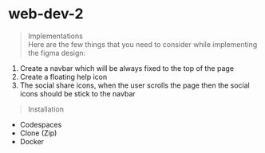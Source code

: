 # web-dev-2

> Implementations<br/> 
Here are the few things that you need to consider while implementing the figma design:
1.	Create a navbar which will be always fixed to the top of the page
2.	Create a floating help icon
3.	The social share icons, when the user scrolls the page then the social icons should be stick to the navbar

> Installation
- Codespaces 
- Clone (Zip)
- Docker 
